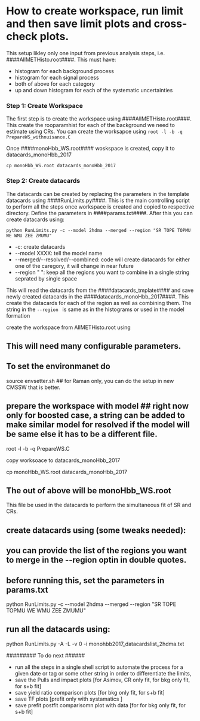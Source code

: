How to create workspace, run limit and then save limit plots and cross-check plots. 
===================================================================================

This setup likley only one input from previous analysis steps, i.e. ####AllMETHisto.root####. This must have: 
 * histogram for each background process 
 * histogram for each signal process
 * both of above for each category 
 * up and down histogram for each of the systematic uncertainties 


### Step 1: Create Workspace ### 
The first step is to create the workspace using ####AllMETHisto.root####. This create the rooparamhist for each of the background we need to estimate using CRs. You can create the worksapce using 
```root -l -b -q PrepareWS_withnuisance.C```

Once ####monoHbb_WS.root#### woskspace is created, copy it to datacards_monoHbb_2017 

```cp monoHbb_WS.root datacards_monoHbb_2017```

### Step 2: Create datacards ### 
The datacards can be created by replacing the parameters in the template datacards using ####RunLimits.py####. This is the main controlling script to perform all the steps once workspace is created and copied to respective directory. Define the parameters in ####params.txt####. After this you can create datacards using: 

```python RunLimits.py -c --model 2hdma --merged --region "SR TOPE TOPMU WE WMU ZEE ZMUMU"``` 

 * -c: create datacards 
 * --model XXXX: tell the model name 
 * --merged/--resolved/--combined: code will create datacards for either one of the caregory, it will change in near future 
 * --region " ": keep all the regions you want to combine in a single string seprated by single space 

This will read the datacards from the ####datacards_tmplate#### and save newly created datacards in the ####datacards_monoHbb_2017####. This create the datacards for each of the region as well as combining them. The string in the ```--region ``` is same as in the histograms or used in the model formation 







create the workspace from AllMETHisto.root using  
## This will need many configurable parameters. 

## To set the environmanet do 
source envsetter.sh ## for Raman only, you can do the setup in new CMSSW that is better. 

## prepare the workspace with model ## right now only for boosted case, a string can be added to make similar model for resolved if the model will be same else it has to be a different file. 
root -l -b -q PrepareWS.C

copy worksoace to  datacards_monoHbb_2017 

cp monoHbb_WS.root datacards_monoHbb_2017 


## The out of above will be monoHbb_WS.root 
This file be used in the datacards to perform the simultaneous fit of SR and CRs. 


## create datacards using (some tweaks needed):
## you can provide the list of the regions you want to merge in the --region optin in double quotes. 
## before running this, set the parameters in params.txt 
python RunLimits.py -c --model 2hdma --merged --region "SR TOPE TOPMU WE WMU ZEE ZMUMU" 


## run all the datacards using:
python RunLimits.py -A -L -v 0 -i monohbb2017_datacardslist_2hdma.txt



######### To do next ###### 

* run all the steps in a single shell script to automate the process for a given date or tag or some other string in order to differentiate the limits, 
* save the Pulls and impact plots [for Asimov, CR only fit, for bkg only fit, for s+b fit]
* save yield ratio comparison plots  [for bkg only fit, for s+b fit]
* save TF plots  [prefit only with systamatics ]
* save prefit postfit comparisomn plot with data [for for bkg only fit, for s+b fit]